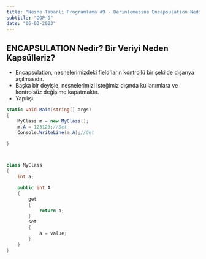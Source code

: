 ```yaml
---
title: "Nesne Tabanlı Programlama #9 - Derinlemesine Encapsulation Nedir"
subtitle: "OOP-9"
date: "06-03-2023"
---
```


## ENCAPSULATION Nedir? Bir Veriyi Neden Kapsülleriz?

- Encapsulation, nesnelerimizdeki field'ların kontrollü bir şekilde dışarıya açılmasıdır.
- Başka bir deyişle, nesnelerimizi isteğimiz dışında kullanımlara ve kontrolsüz değişime kapatmaktır.
- Yapılışı:

```csharp
static void Main(string[] args)
{
    MyClass m = new MyClass();
    m.A = 123123;//Set
    Console.WriteLine(m.A);//Get

}



class MyClass
{
    int a;

    public int A
    {
        get
        {
            return a;
        }
        set
        {
            a = value;
        }
    }
}
```
